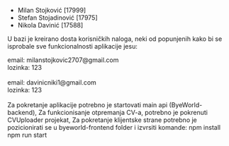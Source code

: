 - Milan Stojković		[17999]
- Stefan Stojadinović		[17975]
- Nikola Davinić 		[17588]

U bazi je kreirano dosta korisničkih naloga, neki od popunjenih kako bi se isprobale sve funkcionalnosti aplikacije jesu:
<div>email: milanstojkovic2707@gmail.com</div>
<div>lozinka: 123</div>
<br>
<div>email: davinicniki1@gmail.com</div>
<div>lozinka: 123</div>
<br>
Za pokretanje aplikacije potrebno je startovati main api (ByeWorld-backend),
Za funkcionisanje otpremanja CV-a, potrebno je pokrenuti CVUploader projekat,
Za pokretanje klijentske strane potrebno je pozicionirati se u byeworld-frontend folder
i izvrsiti komande:
	npm install 
	npm run start
